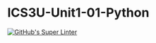 # ICS3U-Unit1-01-Python

[![GitHub's Super Linter](https://github.com/Miguel-Santacruz/ICS3U-Unit1-01-Python/workflows/GitHub's%20Super%20Linter/badge.svg)](https://github.com/Miguel-Santacruz/ICS3U-Unit1-01-Python/actions)
